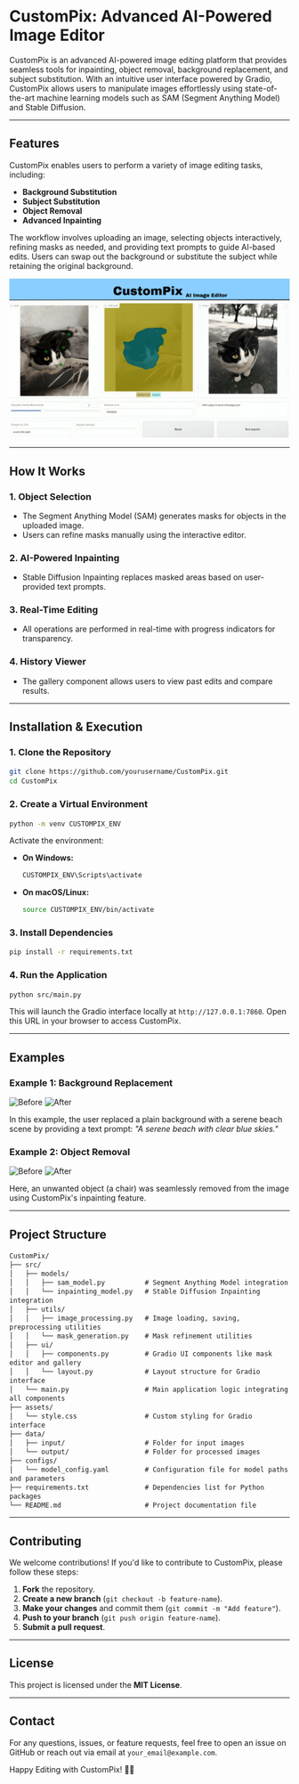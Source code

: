 # CustomPix: Advanced AI-Powered Image Editor

CustomPix is an advanced AI-powered image editing platform that provides seamless tools for inpainting, object removal, background replacement, and subject substitution. With an intuitive user interface powered by Gradio, CustomPix allows users to manipulate images effortlessly using state-of-the-art machine learning models such as SAM (Segment Anything Model) and Stable Diffusion.

---

## Features

CustomPix enables users to perform a variety of image editing tasks, including:

- **Background Substitution**
- **Subject Substitution**
- **Object Removal**
- **Advanced Inpainting**

The workflow involves uploading an image, selecting objects interactively, refining masks as needed, and providing text prompts to guide AI-based edits. Users can swap out the background or substitute the subject while retaining the original background.

![CustomPix UI Mockup](./assets/ui_photo.png)

---

## How It Works

### 1. Object Selection
- The Segment Anything Model (SAM) generates masks for objects in the uploaded image.
- Users can refine masks manually using the interactive editor.

### 2. AI-Powered Inpainting
- Stable Diffusion Inpainting replaces masked areas based on user-provided text prompts.

### 3. Real-Time Editing
- All operations are performed in real-time with progress indicators for transparency.

### 4. History Viewer
- The gallery component allows users to view past edits and compare results.

---

## Installation & Execution

### 1. Clone the Repository
```bash
git clone https://github.com/yourusername/CustomPix.git
cd CustomPix
```

### 2. Create a Virtual Environment
```bash
python -m venv CUSTOMPIX_ENV
```

Activate the environment:

- **On Windows:**
  ```bash
  CUSTOMPIX_ENV\Scripts\activate
  ```
- **On macOS/Linux:**
  ```bash
  source CUSTOMPIX_ENV/bin/activate
  ```

### 3. Install Dependencies
```bash
pip install -r requirements.txt
```

### 4. Run the Application
```bash
python src/main.py
```
This will launch the Gradio interface locally at `http://127.0.0.1:7860`. Open this URL in your browser to access CustomPix.

---

## Examples

### Example 1: Background Replacement

![Before](./assets/before.jpg) ![After](./assets/after.jpg)

In this example, the user replaced a plain background with a serene beach scene by providing a text prompt: *"A serene beach with clear blue skies."*

### Example 2: Object Removal

![Before](./assets/object_removal_before.jpg) ![After](./assets/object_removal_after.jpg)

Here, an unwanted object (a chair) was seamlessly removed from the image using CustomPix's inpainting feature.

---

## Project Structure

```
CustomPix/
├── src/
│   ├── models/
│   │   ├── sam_model.py          # Segment Anything Model integration
│   │   └── inpainting_model.py   # Stable Diffusion Inpainting integration
│   ├── utils/
│   │   ├── image_processing.py   # Image loading, saving, preprocessing utilities
│   │   └── mask_generation.py    # Mask refinement utilities
│   ├── ui/
│   │   ├── components.py         # Gradio UI components like mask editor and gallery
│   │   └── layout.py             # Layout structure for Gradio interface
│   └── main.py                   # Main application logic integrating all components
├── assets/
│   └── style.css                 # Custom styling for Gradio interface
├── data/
│   ├── input/                    # Folder for input images
│   └── output/                   # Folder for processed images
├── configs/
│   └── model_config.yaml         # Configuration file for model paths and parameters
├── requirements.txt              # Dependencies list for Python packages
└── README.md                     # Project documentation file
```

---

## Contributing

We welcome contributions! If you'd like to contribute to CustomPix, please follow these steps:

1. **Fork** the repository.
2. **Create a new branch** (`git checkout -b feature-name`).
3. **Make your changes** and commit them (`git commit -m "Add feature"`).
4. **Push to your branch** (`git push origin feature-name`).
5. **Submit a pull request**.

---

## License

This project is licensed under the **MIT License**.

---

## Contact

For any questions, issues, or feature requests, feel free to open an issue on GitHub or reach out via email at `your_email@example.com`.

Happy Editing with CustomPix! 🎨✨
